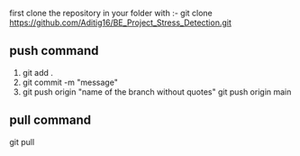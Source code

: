 first clone the repository in your folder with :- git clone https://github.com/Aditig16/BE_Project_Stress_Detection.git
## push command
1. git add .
2. git commit -m "message"
3. git push origin "name of the branch without quotes"
   git push origin main


## pull command
git pull
